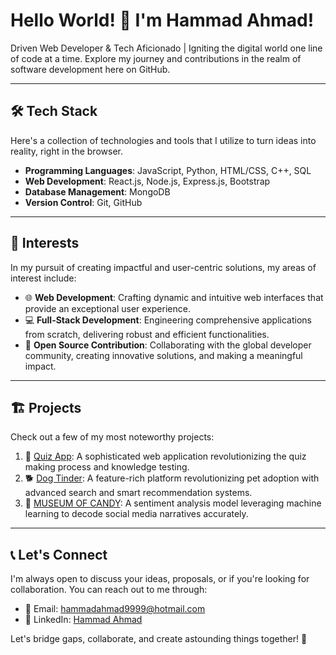 # Hello World! 👋 I'm Hammad Ahmad!

Driven Web Developer & Tech Aficionado | Igniting the digital world one line of code at a time. Explore my journey and contributions in the realm of software development here on GitHub.

---

## 🛠 Tech Stack

Here's a collection of technologies and tools that I utilize to turn ideas into reality, right in the browser.

- **Programming Languages**: JavaScript, Python, HTML/CSS, C++, SQL
- **Web Development**: React.js, Node.js, Express.js, Bootstrap
- **Database Management**: MongoDB
- **Version Control**: Git, GitHub

---

## 🎯 Interests

In my pursuit of creating impactful and user-centric solutions, my areas of interest include:

- 🌐 **Web Development**: Crafting dynamic and intuitive web interfaces that provide an exceptional user experience.
- 💻 **Full-Stack Development**: Engineering comprehensive applications from scratch, delivering robust and efficient functionalities.
- 🤝 **Open Source Contribution**: Collaborating with the global developer community, creating innovative solutions, and making a meaningful impact.

---

## 🏗 Projects

Check out a few of my most noteworthy projects:

1. 🧠 [Quiz App](https://1onn.github.io/Quiz-App/): A sophisticated web application revolutionizing the quiz making process and knowledge testing.
2. 🐕 [Dog Tinder](https://1onn.github.io/Dog-Tinder/): A feature-rich platform revolutionizing pet adoption with advanced search and smart recommendation systems.
3. 🍬 [MUSEUM OF CANDY](https://1onn.github.io/Museum-of-Candy/): A sentiment analysis model leveraging machine learning to decode social media narratives accurately.

---

## 📞 Let's Connect

I'm always open to discuss your ideas, proposals, or if you're looking for collaboration. You can reach out to me through:

- 📧 Email: [hammadahmad9999@hotmail.com](mailto:hammadahmad9999@hotmail.com)
- 💼 LinkedIn: [Hammad Ahmad](https://www.linkedin.com/in/hammad-ahmad-408103241/)

Let's bridge gaps, collaborate, and create astounding things together! 🚀
